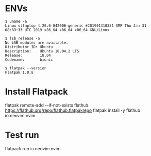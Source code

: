 # ENVs
```
$ uname -a
Linux sllaptop 4.20.6-042006-generic #201901310331 SMP Thu Jan 31 08:33:33 UTC 2019 x86_64 x86_64 x86_64 GNU/Linux

$ lsb_release -a
No LSB modules are available.
Distributor ID: Ubuntu
Description:    Ubuntu 18.04.2 LTS
Release:        18.04
Codename:       bionic

$ flatpak --version
Flatpak 1.0.8
```

# Install Flatpack
flatpak remote-add --if-not-exists flathub https://flathub.org/repo/flathub.flatpakrepo
flatpak install -y flathub io.neovim.nvim

# Test run
flatpack run io.neovim.nvim
